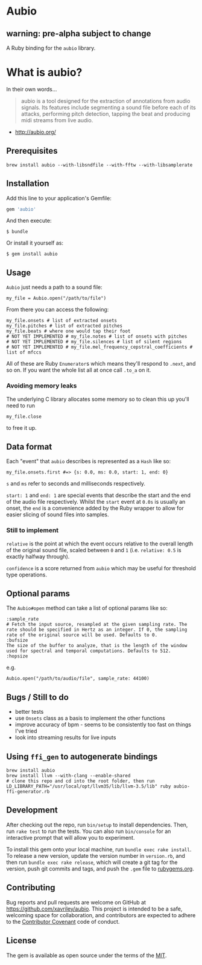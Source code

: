 # Aubio
## warning: pre-alpha subject to change

A Ruby binding for the `aubio` library.

# What is aubio?

In their own words...

> aubio is a tool designed for the extraction of annotations from audio signals. Its features include segmenting a sound file before each of its attacks, performing pitch detection, tapping the beat and producing midi streams from live audio.
- http://aubio.org/

## Prerequisites

`brew install aubio --with-libsndfile --with-fftw --with-libsamplerate`

## Installation

Add this line to your application's Gemfile:

```ruby
gem 'aubio'
```

And then execute:

    $ bundle

Or install it yourself as:

    $ gem install aubio

## Usage

`Aubio` just needs a path to a sound file:

```
my_file = Aubio.open("/path/to/file")
```

From there you can access the following:

```
my_file.onsets # list of extracted onsets
my_file.pitches # list of extracted pitches
my_file.beats # where one would tap their foot
# NOT YET IMPLEMENTED # my_file.notes # list of onsets with pitches
# NOT YET IMPLEMENTED # my_file.silences # list of silent regions
# NOT YET IMPLEMENTED # my_file.mel_frequency_cepstral_coefficients # list of mfccs
```

All of these are Ruby `Enumerator`s which means they'll respond to `.next`, and so on. If you want the whole list all at once call `.to_a` on it.

### Avoiding memory leaks

The underlying C library allocates some memory so to clean this up you'll need to run

    my_file.close

to free it up.

## Data format

Each "event" that `aubio` describes is represented as a `Hash` like so:

```
my_file.onsets.first #=> {s: 0.0, ms: 0.0, start: 1, end: 0}
```

`s` and `ms` refer to seconds and milliseconds respectively.

`start: 1` and `end: 1` are special events that describe the start and the end of the audio file respectively. Whilst the `start` event at `0.0s` is usually an onset, the `end` is a convenience added by the Ruby wrapper to allow for easier slicing of sound files into samples.

### Still to implement

`relative` is the point at which the event occurs relative to the overall length of the original sound file, scaled between `0` and `1` (i.e. `relative: 0.5` is exactly halfway through).

`confidence` is a score returned from `aubio` which may be useful for threshold type operations.

## Optional params

The `Aubio#open` method can take a list of optional params like so:

```
:sample_rate
# Fetch the input source, resampled at the given sampling rate. The rate should be specified in Hertz as an integer. If 0, the sampling rate of the original source will be used. Defaults to 0.
:bufsize
The size of the buffer to analyze, that is the length of the window used for spectral and temporal computations. Defaults to 512.
:hopsize
```

e.g.

```
Aubio.open("/path/to/audio/file", sample_rate: 44100)
```

## Bugs / Still to do

* better tests
* use `Onsets` class as a basis to implement the other functions
* improve accuracy of bpm - seems to be consistently too fast on things I've tried
* look into streaming results for live inputs

## Using `ffi_gen` to autogenerate bindings

```
brew install aubio
brew install llvm --with-clang --enable-shared
# clone this repo and cd into the root folder, then run
LD_LIBRARY_PATH="/usr/local/opt/llvm35/lib/llvm-3.5/lib" ruby aubio-ffi-generator.rb
```

## Development

After checking out the repo, run `bin/setup` to install dependencies. Then, run `rake test` to run the tests. You can also run `bin/console` for an interactive prompt that will allow you to experiment.

To install this gem onto your local machine, run `bundle exec rake install`. To release a new version, update the version number in `version.rb`, and then run `bundle exec rake release`, which will create a git tag for the version, push git commits and tags, and push the `.gem` file to [rubygems.org](https://rubygems.org).

## Contributing

Bug reports and pull requests are welcome on GitHub at https://github.com/xavriley/aubio. This project is intended to be a safe, welcoming space for collaboration, and contributors are expected to adhere to the [Contributor Covenant](http://contributor-covenant.org) code of conduct.


## License

The gem is available as open source under the terms of the [MIT](http://opensource.org/licenses/MIT).

